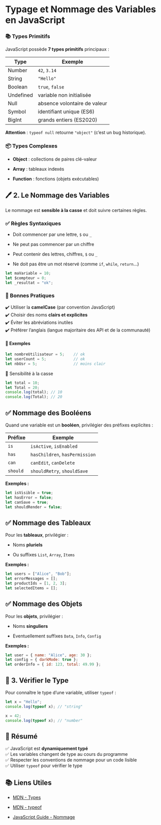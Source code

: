 # Typage et Nommage des Variables en JavaScript

### 📚 Types Primitifs

JavaScript possède **7 types primitifs** principaux :

| Type      | Exemple                      |
| --------- | ---------------------------- |
| Number    | `42`, `3.14`                 |
| String    | `"Hello"`                    |
| Boolean   | `true`, `false`              |
| Undefined | variable non initialisée     |
| Null      | absence volontaire de valeur |
| Symbol    | identifiant unique (ES6)     |
| BigInt    | grands entiers (ES2020)      |

**Attention** : `typeof null` retourne `"object"` (c’est un bug historique).

### 📦 Types Complexes

- **Object** : collections de paires clé-valeur

- **Array** : tableaux indexés

- **Function** : fonctions (objets exécutables)

## 🖊️ 2. Le Nommage des Variables

Le nommage est **sensible à la casse** et doit suivre certaines règles.

### ✅ Règles Syntaxiques

- Doit commencer par une lettre, `$` ou `_`

- Ne peut pas commencer par un chiffre

- Peut contenir des lettres, chiffres, `$` ou `_`

- Ne doit pas être un mot réservé (comme `if`, `while`, `return`...)

```js
let maVariable = 10;
let $compteur = 0;
let _resultat = "ok";
```

### 🧭 Bonnes Pratiques

✔️ Utiliser la **camelCase** (par convention JavaScript)  
✔️ Choisir des noms **clairs et explicites**  
✔️ Éviter les abréviations inutiles  
✔️ Préférer l’anglais (langue majoritaire des API et de la communauté)

#### 🎯 Exemples

```js
let nombreUtilisateur = 5;    // ok
let userCount = 5;            // ok
let nbUsr = 5;                // moins clair
```

🔑 Sensibilité à la casse

```js
let total = 10;
let Total = 20;
console.log(total); // 10
console.log(Total); // 20
```

## ✅ Nommage des Booléens

Quand une variable est un **booléen**, privilégier des préfixes explicites :

| Préfixe  | Exemple                        |
| -------- | ------------------------------ |
| `is`     | `isActive`, `isEnabled`        |
| `has`    | `hasChildren`, `hasPermission` |
| `can`    | `canEdit`, `canDelete`         |
| `should` | `shouldRetry`, `shouldSave`    |

**Exemples :**

```js
let isVisible = true;
let hasError = false;
let canSave = true;
let shouldRender = false;
```

## ✅ Nommage des Tableaux

Pour les **tableaux**, privilégier :

- Noms **pluriels**

- Ou suffixes `List`, `Array`, `Items`

**Exemples :**

```js
let users = ["Alice", "Bob"];
let errorMessages = [];
let productIds = [1, 2, 3];
let selectedItems = [];
```

## ✅ Nommage des Objets

Pour les **objets**, privilégier :

- Noms **singuliers**

- Eventuellement suffixes `Data`, `Info`, `Config`

**Exemples :**

```js
let user = { name: "Alice", age: 30 };
let config = { darkMode: true };
let orderInfo = { id: 123, total: 49.99 };
```



## 🧪 3. Vérifier le Type

Pour connaître le type d’une variable, utiliser `typeof` :

```js
let x = "Hello";
console.log(typeof x); // "string"

x = 42;
console.log(typeof x); // "number"
```

## 📝 Résumé

✅ JavaScript est **dynamiquement typé**  
✅ Les variables changent de type au cours du programme  
✅ Respecter les conventions de nommage pour un code lisible  
✅ Utiliser `typeof` pour vérifier le type

## 📚 Liens Utiles

- [MDN - Types](https://developer.mozilla.org/fr/docs/Web/JavaScript/Data_structures)

- [MDN - typeof](https://developer.mozilla.org/fr/docs/Web/JavaScript/Reference/Operators/typeof)

- [JavaScript Guide - Nommage](https://developer.mozilla.org/fr/docs/Glossaire/Identificateur)
